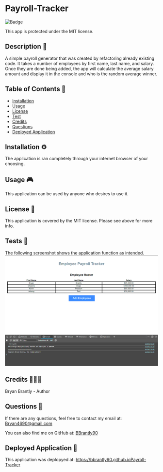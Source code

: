 
# Payroll-Tracker

![Badge](https://img.shields.io/badge/License-MIT-blue.svg)

This app is protected under the MIT license.

 ## Description 🔎
 A simple payroll generator that was created by refactoring already existing code.
 It takes a number of employees by first name, last name, and salary. Once they are done being added, the app will calculate the average salary amount and display it in the console and who is the random average winner.

 ## Table of Contents 📖
 - [Installation](#installation-⚙️)
 - [Usage](#usage-🎮)
 - [License](#license-📝)
 - [Test](#tests-🧪)
 - [Credits](#credits-🧑‍🤝‍🧑)
 - [Questions](#questions-🙋)
 - [Deployed Application](#deployed-application-🚀)

 ## Installation ⚙️
 The application is ran completely through your internet browser of your choosing.

 ## Usage 🎮
 This application can be used by anyone who desires to use it.

 ## License 📝
 This application is covered by the MIT license. Please see above for more info.

 ## Tests 🧪
 The following screenshot shows the application function as intended.
 ![alt text](<Screenshot 2024-06-05 141744.png>)

 ## Credits 🧑‍🤝‍🧑
 Bryan Brantly - Author

 ## Questions 🙋
 If there are any questions, feel free to contact my email at: Bryan4690@gmail.com

 You can also find me on GitHub at: [BBrantly90](https://www.github.com/BBrantly90)

 ## Deployed Application 🚀
 This application was deplopyed at: https://bbrantly90.github.ioPayroll-Tracker
